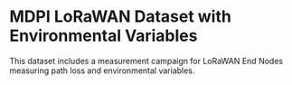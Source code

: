 # MDPI LoRaWAN Dataset with Environmental Variables
This dataset includes a measurement campaign for LoRaWAN End Nodes measuring path loss and environmental variables.
